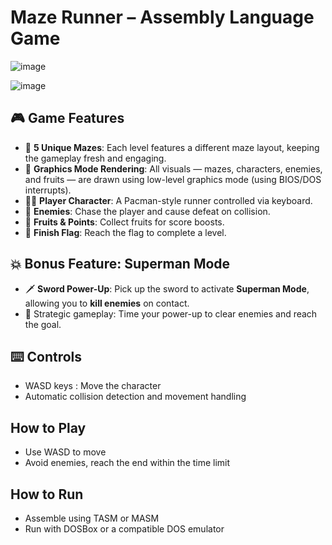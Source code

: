 # Maze Runner – Assembly Language Game

![image](https://github.com/user-attachments/assets/bfd7dba5-4d2e-4c88-bdf9-09499c7ced56)

![image](https://github.com/user-attachments/assets/b8cc56d5-2975-4ef2-8fb6-319965935234)

## 🎮 Game Features

- 🔁 **5 Unique Mazes**: Each level features a different maze layout, keeping the gameplay fresh and engaging.
- 🎨 **Graphics Mode Rendering**: All visuals — mazes, characters, enemies, and fruits — are drawn using low-level graphics mode (using BIOS/DOS interrupts).
- 🧑‍🚀 **Player Character**: A Pacman-style runner controlled via keyboard.
- 👾 **Enemies**: Chase the player and cause defeat on collision.
- 🍒 **Fruits & Points**: Collect fruits for score boosts.
- 🏁 **Finish Flag**: Reach the flag to complete a level.

## 💥 Bonus Feature: Superman Mode

- 🗡️ **Sword Power-Up**: Pick up the sword to activate **Superman Mode**, allowing you to **kill enemies** on contact.
- 🎯 Strategic gameplay: Time your power-up to clear enemies and reach the goal.

## ⌨️ Controls

- WASD keys : Move the character
- Automatic collision detection and movement handling

## How to Play
- Use WASD to move
- Avoid enemies, reach the end within the time limit

## How to Run
- Assemble using TASM or MASM
- Run with DOSBox or a compatible DOS emulator
